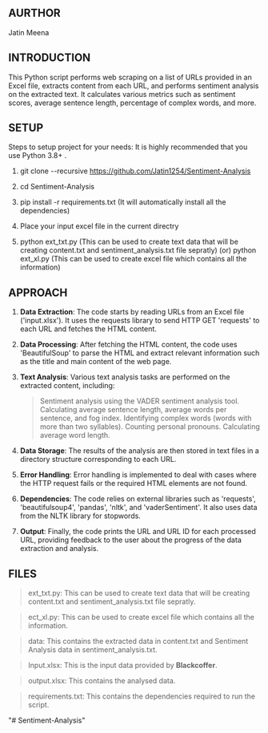 ## AURTHOR

Jatin Meena

## INTRODUCTION

This Python script performs web scraping on a list of URLs provided in an Excel file, extracts content from each URL, and performs sentiment analysis on the extracted text. It calculates various metrics such as sentiment scores, average sentence length, percentage of complex words, and more.

## SETUP

Steps to setup project for your needs: It is highly recommended that you use Python 3.8+ .

1. git clone --recursive https://github.com/Jatin1254/Sentiment-Analysis

2. cd Sentiment-Analysis

3. pip install -r requirements.txt (It will automatically install all the dependencies)

4. Place your input excel file in the current directry

5. python ext_txt.py (This can be used to create text data that will be creating content.txt and sentiment_analysis.txt file sepratly)
   (or)
   python ext_xl.py (This can be used to create excel file which contains all the information)

 ## APPROACH

 1. **Data Extraction**: The code starts by reading URLs from an Excel file ('input.xlsx'). It uses the requests library to send HTTP GET 'requests' to each URL and fetches the HTML content.

 2. **Data Processing**: After fetching the HTML content, the code uses 'BeautifulSoup' to parse the HTML and extract relevant information such as the title and main content of the web page.

 3. **Text Analysis**: Various text analysis tasks are performed on the extracted content, including:
    > Sentiment analysis using the VADER sentiment analysis tool.
    > Calculating average sentence length, average words per sentence, and fog index.
    > Identifying complex words (words with more than two syllables).
    > Counting personal pronouns.
    > Calculating average word length.

 4. **Data Storage**: The results of the analysis are then stored in text files in a directory structure corresponding to each URL.

 5. **Error Handling**: Error handling is implemented to deal with cases where the HTTP request fails or the required HTML elements are 
not found.

 6. **Dependencies**: The code relies on external libraries such as 'requests', 'beautifulsoup4', 'pandas', 'nltk', and 'vaderSentiment'. It also uses data from the NLTK library for stopwords.

 7. **Output**: Finally, the code prints the URL and URL ID for each processed URL, providing feedback to the user about the progress of the data extraction and analysis.

 ## FILES

 > ext_txt.py: This can be used to create text data that will be creating content.txt and sentiment_analysis.txt file sepratly.

 > ect_xl.py: This can be used to create excel file which contains all the information.

 > data: This contains the extracted data in content.txt and Sentiment Analysis data in sentiment_analysis.txt.

 > Input.xlsx: This is the input data provided by **Blackcoffer**.

 > output.xlsx: This contains the analysed data.

 > requirements.txt: This contains the dependencies required to run the script.

"# Sentiment-Analysis" 
